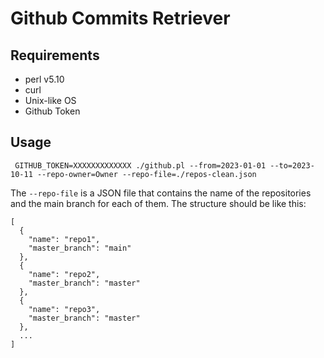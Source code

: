 # Github Commits Retriever

## Requirements
- perl v5.10
- curl
- Unix-like OS
- Github Token

## Usage
```
 GITHUB_TOKEN=XXXXXXXXXXXXX ./github.pl --from=2023-01-01 --to=2023-10-11 --repo-owner=Owner --repo-file=./repos-clean.json
```

The `--repo-file` is a JSON file that contains the name of the repositories and the main branch for each of them.
The structure should be like this:
```
[
  {
    "name": "repo1",
    "master_branch": "main"
  },
  {
    "name": "repo2",
    "master_branch": "master"
  },
  {
    "name": "repo3",
    "master_branch": "master"
  },
  ...
]
```
